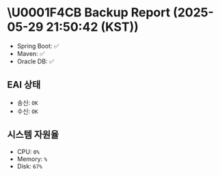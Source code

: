 # \U0001F4CB Backup Report (2025-05-29 21:50:42 (KST))
- Spring Boot: ✅
- Maven: ✅
- Oracle DB: ✅
## EAI 상태
- 송신: `OK`
- 수신: `OK`
## 시스템 자원율
- CPU: `0%`
- Memory: `%`
- Disk: `67%`

